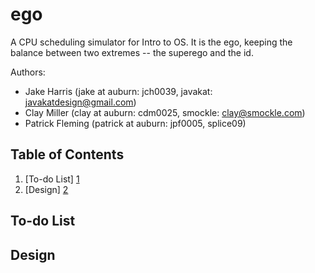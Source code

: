 ego
===

A CPU scheduling simulator for Intro to OS. It is the ego, keeping the balance between two extremes -- the superego and the id.

Authors:
* Jake Harris (jake at auburn: jch0039, javakat: javakatdesign@gmail.com)
* Clay Miller (clay at auburn: cdm0025, smockle: clay@smockle.com)
* Patrick Fleming (patrick at auburn: jpf0005, splice09)


Table of Contents
-----------------
1. [To-do List] [1]
2. [Design] [2]


To-do List
----------


Design
------



[1]: #to-do-list "To-do List"
[2]: #design "Design"
